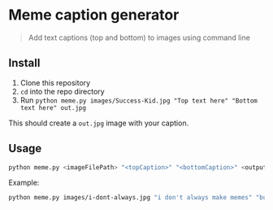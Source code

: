 # Meme caption generator

> Add text captions (top and bottom) to images using command line

## Install

1. Clone this repository
2. `cd` into the repo directory
3. Run `python meme.py images/Success-Kid.jpg "Top text here" "Bottom text here" out.jpg`

This should create a `out.jpg` image with your caption.

## Usage

```bash
python meme.py <imageFilePath> "<topCaption>" "<bottomCaption>" <outputFile>
```

Example:

```bash
python meme.py images/i-dont-always.jpg "i don't always make memes" "but when i do I use python" out.jpg
```
